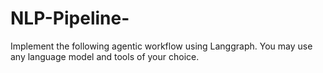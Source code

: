 # NLP-Pipeline-
Implement the following agentic workflow using Langgraph. You may use any language model and tools of your choice.
